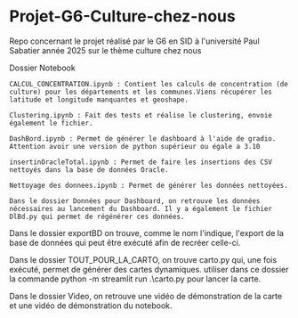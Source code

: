 # Projet-G6-Culture-chez-nous
Repo concernant le projet réalisé par le G6 en SID à l'université Paul Sabatier année 2025 sur le thème culture chez nous

Dossier Notebook 

	CALCUL_CONCENTRATION.ipynb : Contient les calculs de concentration (de culture) pour les départements et les communes.Viens récupérer les latitude et longitude manquantes et geoshape. 
 
	Clustering.ipynb : Fait des tests et réalise le clustering, envoie également le fichier.
	
 	DashBord.ipynb : Permet de générer le dashboard à l'aide de gradio. Attention avoir une version de python supérieur ou égale a 3.10
	
 	insertinOracleTotal.ipynb : Permet de faire les insertions des CSV nettoyés dans la base de données Oracle.
	
 	Nettoyage des donnees.ipynb : Permet de générer les données nettoyées.

	Dans le dossier Données pour Dashboard, on retrouve les données nécessaires au lancement du Dashboard. Il y a également le fichier DlBd.py qui permet de régénérer ces données.


Dans le dossier exportBD  on trouve, comme le nom l'indique, l'export de la base de données qui peut être exécuté afin de recréer celle-ci.


Dans le dossier TOUT_POUR_LA_CARTO, on trouve carto.py qui, une fois exécuté, permet de générer des cartes dynamiques.
utiliser dans ce dossier la commande python -m streamlit run .\carto.py pour lancer la carte.

Dans le dossier Video, on retrouve une vidéo de démonstration de la carte et une vidéo de démonstration du notebook.
